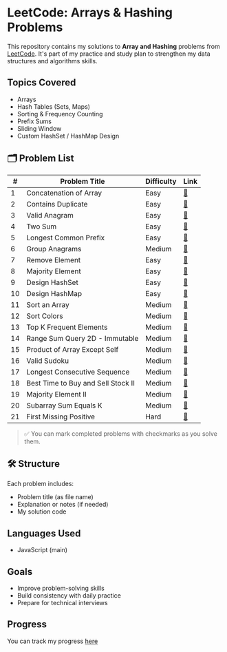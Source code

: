 # LeetCode: Arrays & Hashing Problems

This repository contains my solutions to **Array and Hashing** problems from [LeetCode](https://leetcode.com/).
It's part of my practice and study plan to strengthen my data structures and algorithms skills.

##  Topics Covered

- Arrays
- Hash Tables (Sets, Maps)
- Sorting & Frequency Counting
- Prefix Sums
- Sliding Window
- Custom HashSet / HashMap Design

## 🗂️ Problem List

| #  | Problem Title                              | Difficulty | Link                           |
|----|--------------------------------------------|------------|--------------------------------|
| 1  | Concatenation of Array                     | Easy       | [🔗](https://leetcode.com/problems/concatenation-of-array/)        |
| 2  | Contains Duplicate                         | Easy       | [🔗](https://leetcode.com/problems/contains-duplicate/)             |
| 3  | Valid Anagram                              | Easy       | [🔗](https://leetcode.com/problems/valid-anagram/)                  |
| 4  | Two Sum                                     | Easy       | [🔗](https://leetcode.com/problems/two-sum/)                        |
| 5  | Longest Common Prefix                      | Easy       | [🔗](https://leetcode.com/problems/longest-common-prefix/)          |
| 6  | Group Anagrams                             | Medium     | [🔗](https://leetcode.com/problems/group-anagrams/)                 |
| 7  | Remove Element                              | Easy       | [🔗](https://leetcode.com/problems/remove-element/)                 |
| 8  | Majority Element                            | Easy       | [🔗](https://leetcode.com/problems/majority-element/)               |
| 9  | Design HashSet                              | Easy       | [🔗](https://leetcode.com/problems/design-hashset/)                 |
| 10 | Design HashMap                              | Easy       | [🔗](https://leetcode.com/problems/design-hashmap/)                 |
| 11 | Sort an Array                               | Medium     | [🔗](https://leetcode.com/problems/sort-an-array/)                  |
| 12 | Sort Colors                                  | Medium     | [🔗](https://leetcode.com/problems/sort-colors/)                    |
| 13 | Top K Frequent Elements                     | Medium     | [🔗](https://leetcode.com/problems/top-k-frequent-elements/)       |
| 14 | Range Sum Query 2D - Immutable              | Medium     | [🔗](https://leetcode.com/problems/range-sum-query-2d-immutable/)  |
| 15 | Product of Array Except Self                | Medium     | [🔗](https://leetcode.com/problems/product-of-array-except-self/)  |
| 16 | Valid Sudoku                                | Medium     | [🔗](https://leetcode.com/problems/valid-sudoku/)                   |
| 17 | Longest Consecutive Sequence                | Medium     | [🔗](https://leetcode.com/problems/longest-consecutive-sequence/)  |
| 18 | Best Time to Buy and Sell Stock II          | Medium     | [🔗](https://leetcode.com/problems/best-time-to-buy-and-sell-stock-ii/) |
| 19 | Majority Element II                         | Medium     | [🔗](https://leetcode.com/problems/majority-element-ii/)           |
| 20 | Subarray Sum Equals K                       | Medium     | [🔗](https://leetcode.com/problems/subarray-sum-equals-k/)         |
| 21 | First Missing Positive                      | Hard       | [🔗](https://leetcode.com/problems/first-missing-positive/)        |

> ✅ You can mark completed problems with checkmarks as you solve them.

## 🛠 Structure

Each problem includes:
-  Problem title (as file name)
-  Explanation or notes (if needed)
-  My solution code

##  Languages Used

- JavaScript (main)
 
##  Goals

- Improve problem-solving skills
- Build consistency with daily practice
- Prepare for technical interviews

##  Progress

You can track my progress [here](https://leetcode.com/u/leena3792/)  
 

